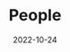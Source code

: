 ---
title: People
date: 2022-10-24

type: landing
  
sections:
  - block: people
    content:
      title: Meet the Team
      # Choose which groups/teams of users to display.
      #   Edit `user_groups` in each user's profile to add them to one or more of these groups.
      user_groups:
          - Researchers
      sort_by: Params.last_name
      sort_ascending: true
    design:
      show_interests: true
      show_role: true
      show_social: true
---